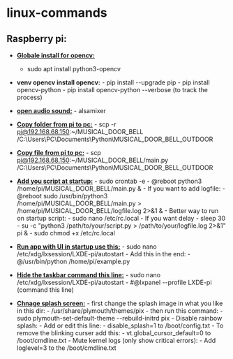 # linux-commands
## Raspberry pi: 

 - **<u>Globale install for opencv:</u>**
	- sudo apt install python3-opencv
- **venv opencv install opencv:**
		- pip install --upgrade pip
		- pip install opencv-python
		- pip install opencv-python --verbose (to track the process)
	
- **<u>open audio sound:</u>**
		- alsamixer

- **<u>Copy folder from pi to pc:</u>**
		- scp -r pi@192.168.68.150:~/MUSICAL_DOOR_BELL /C:\Users\PC\Documents\Python\MUSICAL_DOOR_BELL_OUTDOOR 

- **<u>Copy file from pi to pc:</u>**
		- scp pi@192.168.68.150:~/MUSICAL_DOOR_BELL/main.py /C:\Users\PC\Documents\Python\MUSICAL_DOOR_BELL_OUTDOOR

- **<u>Add you script at startup:</u>**
		- sudo crontab -e
		- @reboot python3 /home/pi/MUSICAL_DOOR_BELL/main.py &
		- If you want to add logfile:
			- @reboot sudo /usr/bin/python3 /home/pi/MUSICAL_DOOR_BELL/main.py > /home/pi/MUSICAL_DOOR_BELL/logfile.log 2>&1 &
		- Better way to run on startup script:
			- sudo nano /etc/rc.local
			- If you want delay
				- sleep 30
			- su -c "python3 /path/to/your/script.py > /path/to/your/logfile.log 2>&1" pi &
			- sudo chmod +x /etc/rc.local

- **<u>Run app with UI in startup use this:</u>**
		- sudo nano /etc/xdg/lxsession/LXDE-pi/autostart
		- Add this in the end:
			-  @/usr/bin/python /home/pi/example.py

- **<u>Hide the taskbar command this line:</u>** 
		-  sudo nano /etc/xdg/lxsession/LXDE-pi/autostart
		-  #@lxpanel --profile LXDE-pi  (command this line)

- **<u>Chnage splash screen:</u>**
		-  first change the splash image in what you like in this dir:
		-  /usr/share/plymouth/themes/pix
		-  then run this command:
			-  sudo plymouth-set-default-theme --rebuild-initrd pix
		- Disable rainbow splash:
			- Add or edit this line:
				-  disable_splash=1 to /boot/config.txt
		- To remove the blinking curser add this:
			- vt.global_cursor_default=0 to /boot/cmdline.txt
		- Mute kernel logs (only show critical errors): 
			- Add loglevel=3 to the /boot/cmdline.txt